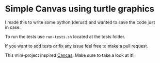 # Simple Canvas using turtle graphics

I made this to write some python (derust) and wanted to save the code just in case.

To run the tests use ```run-tests.sh``` located at the tests folder.

If you want to add tests or fix any issue feel free to make a pull request.

This mini-project inspired [Cancas](https://github.com/aleferu/cancas "Cancas repo"). Make sure to take a look at it!

